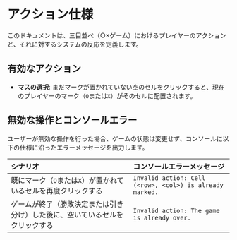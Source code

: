 # アクション仕様

このドキュメントは、三目並べ（○×ゲーム）におけるプレイヤーのアクションと、それに対するシステムの反応を定義します。

## 有効なアクション

- **マスの選択**: まだマークが置かれていない空のセルをクリックすると、現在のプレイヤーのマーク（`O`または`X`）がそのセルに配置されます。

## 無効な操作とコンソールエラー

ユーザーが無効な操作を行った場合、ゲームの状態は変更せず、コンソールに以下の仕様に沿ったエラーメッセージを出力します。

| シナリオ | コンソールエラーメッセージ |
| :--- | :--- |
| 既にマーク（`O`または`X`）が置かれているセルを再度クリックする | `Invalid action: Cell (<row>, <col>) is already marked.` |
| ゲームが終了（勝敗決定または引き分け）した後に、空いているセルをクリックする | `Invalid action: The game is already over.` |
